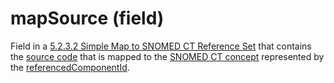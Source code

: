 # mapSource (field)

Field in a [5.2.3.2 Simple Map to SNOMED CT Reference Set](../5.2.3.2-Simple-Map-to-SNOMED-CT-Reference-Set_142120947.html) that contains the [source code](https://confluence.ihtsdotools.org/display/DOCGLOSS/source+code) that is mapped to the [SNOMED CT concept](https://confluence.ihtsdotools.org/display/DOCGLOSS/SNOMED+CT+concept) represented by the [referencedComponentId](https://confluence.ihtsdotools.org/display/DOCGLOSS/referencedComponentId).
